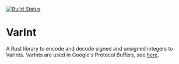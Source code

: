 [![Build Status](https://travis-ci.org/aswaving/varint.svg?branch=master)](https://travis-ci.org/aswaving/varint)

# VarInt

A Rust library to encode and decode signed and unsigned integers to VarInts. VarInts are used in Google's Protocol Buffers, see [here](https://developers.google.com/protocol-buffers/docs/encoding).

